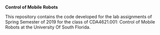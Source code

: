 <b>Control of Mobile  Robots</b>

This repository contains the code developed for the lab assignments of Spring Semester of 2019 for the class of CDA4621.001: Control of Mobile  Robots at the University Of South Florida.
